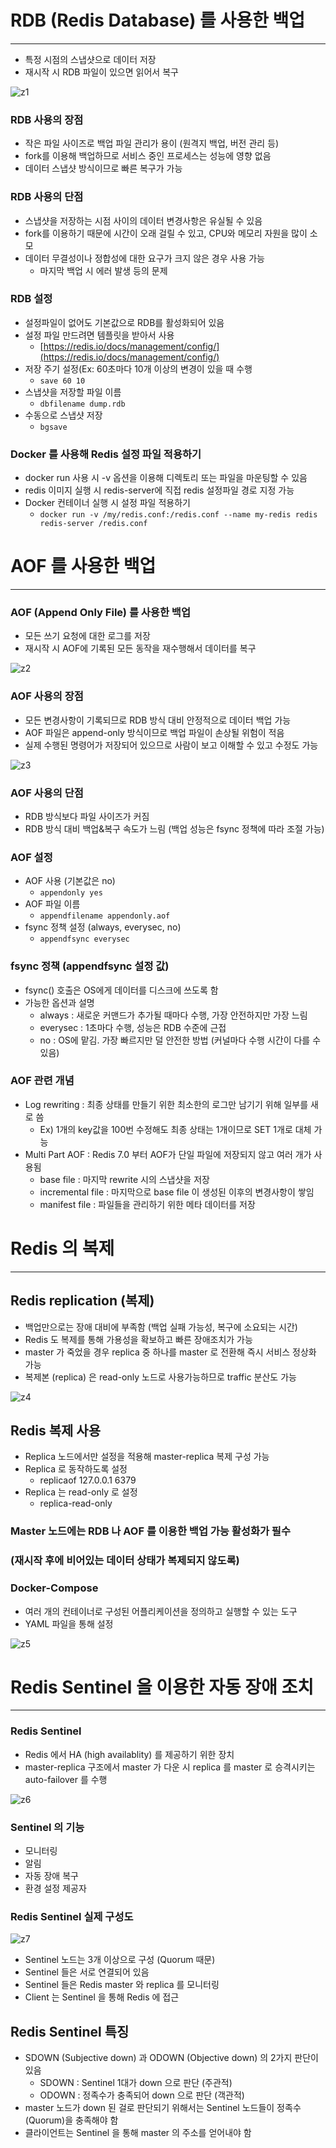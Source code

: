 # RDB (Redis Database) 를 사용한 백업

---

- 특정 시점의 스냅샷으로 데이터 저장
- 재시작 시 RDB 파일이 있으면 읽어서 복구

![z1](https://user-images.githubusercontent.com/41246605/218302485-e25f697d-9f39-46d8-9826-22279b2bcd26.png)


### RDB 사용의 장점

- 작은 파일 사이즈로 백업 파일 관리가 용이 (원격지 백업, 버전 관리 등)
- fork를 이용해 백업하므로 서비스 중인 프로세스는 성능에 영향 없음
- 데이터 스냅샷 방식이므로 빠른 복구가 가능


### RDB 사용의 단점

- 스냅샷을 저장하는 시점 사이의 데이터 변경사항은 유실될 수 있음
- fork를 이용하기 때문에 시간이 오래 걸릴 수 있고, CPU와 메모리 자원을 많이 소모
- 데이터 무결성이나 정합성에 대한 요구가 크지 않은 경우 사용 가능
    - 마지막 백업 시 에러 발생 등의 문제


### RDB 설정

- 설정파일이 없어도 기본값으로 RDB를 활성화되어 있음
- 설정 파일 만드려면 템플릿을 받아서 사용
    - [https://redis.io/docs/management/config/](https://redis.io/docs/management/config/)
- 저장 주기 설정(Ex: 60초마다 10개 이상의 변경이 있을 때 수행
    - `save 60 10`
- 스냅샷을 저장할 파일 이름
    - `dbfilename dump.rdb`
- 수동으로 스냅샷 저장
    - `bgsave`


### Docker 를 사용해 Redis 설정 파일 적용하기

- docker run 사용 시 -v 옵션을 이용해 디렉토리 또는 파일을 마운팅할 수 있음
- redis 이미지 실행 시 redis-server에 직접 redis 설정파일 경로 지정 가능
- Docker 컨테이너 실행 시 설정 파일 적용하기
    - `docker run -v /my/redis.conf:/redis.conf --name my-redis redis redis-server /redis.conf`



# AOF 를 사용한 백업

---

### AOF (Append Only File) 를 사용한 백업

- 모든 쓰기 요청에 대한 로그를 저장
- 재시작 시 AOF에 기록된 모든 동작을 재수행해서 데이터를 복구


![z2](https://user-images.githubusercontent.com/41246605/218302492-3c14b424-138f-43f5-ab49-05b8e2b07b06.png)


### AOF 사용의 장점

- 모든 변경사항이 기록되므로 RDB 방식 대비 안정적으로 데이터 백업 가능
- AOF 파일은 append-only 방식이므로 백업 파일이 손상될 위험이 적음
- 실제 수행된 명령어가 저장되어 있으므로 사람이 보고 이해할 수 있고 수정도 가능


![z3](https://user-images.githubusercontent.com/41246605/218302496-9fc4f826-8e90-4b55-b530-1722b783d6ee.png)


### AOF 사용의 단점

- RDB 방식보다 파일 사이즈가 커짐
- RDB 방식 대비 백업&복구 속도가 느림 (백업 성능은 fsync 정책에 따라 조절 가능)

### AOF 설정

- AOF 사용 (기본값은 no)
    - `appendonly yes`
- AOF 파일 이름
    - `appendfilename appendonly.aof`
- fsync 정책 설정 (always, everysec, no)
    - `appendfsync everysec`

### fsync 정책 (appendfsync 설정 값)

- fsync() 호출은 OS에게 데이터를 디스크에 쓰도록 함
- 가능한 옵션과 설명
    - always : 새로운 커맨드가 추가될 때마다 수행, 가장 안전하지만 가장 느림
    - everysec : 1초마다 수행, 성능은 RDB 수준에 근접
    - no : OS에 맡김. 가장 빠르지만 덜 안전한 방법 (커널마다 수행 시간이 다를 수 있음)

### AOF 관련 개념

- Log rewriting : 최종 상태를 만들기 위한 최소한의 로그만 남기기 위해 일부를 새로 씀
    - Ex) 1개의 key값을 100번 수정해도 최종 상태는 1개이므로 SET 1개로 대체 가능
- Multi Part AOF : Redis 7.0 부터 AOF가 단일 파일에 저장되지 않고 여러 개가 사용됨
    - base file : 마지막 rewrite 시의 스냅샷을 저장
    - incremental file : 마지막으로 base file 이 생성된 이후의 변경사항이 쌓임
    - manifest file : 파일들을 관리하기 위한 메타 데이터를 저장

# Redis 의 복제

---

## Redis replication (복제)

- 백업만으로는 장애 대비에 부족함 (백업 실패 가능성, 복구에 소요되는 시간)
- Redis 도 복제를 통해 가용성을 확보하고 빠른 장애조치가 가능
- master 가 죽었을 경우 replica 중 하나를 master 로 전환해 즉시 서비스 정상화 가능
- 복제본 (replica) 은 read-only 노드로 사용가능하므로 traffic 분산도 가능


![z4](https://user-images.githubusercontent.com/41246605/218302502-e2c6066b-0c6f-4c91-aa56-65a09fb0dd0b.png)


## Redis 복제 사용

- Replica 노드에서만 설정을 적용해 master-replica 복제 구성 가능
- Replica 로 동작하도록 설정
    - replicaof 127.0.0.1 6379
- Replica 는 read-only 로 설정
    - replica-read-only

### Master 노드에는 RDB 나 AOF 를 이용한 백업 가능 활성화가 필수

### (재시작 후에 비어있는 데이터 상태가 복제되지 않도록)

### Docker-Compose

- 여러 개의 컨테이너로 구성된 어플리케이션을 정의하고 실행할 수 있는 도구
- YAML 파일을 통해 설정

![z5](https://user-images.githubusercontent.com/41246605/218302506-d91e99b9-99ed-4bf0-a930-0c22f7ef7095.png)


# Redis Sentinel 을 이용한 자동 장애 조치

---

### Redis Sentinel

- Redis 에서 HA (high availablity) 를 제공하기 위한 장치
- master-replica 구조에서 master 가 다운 시 replica 를 master 로 승격시키는 auto-failover 를 수행


![z6](https://user-images.githubusercontent.com/41246605/218302509-2148c8d1-410c-4ead-8daa-ce59a00722b5.png)


### Sentinel 의 기능

- 모니터링
- 알림
- 자동 장애 복구
- 환경 설정 제공자

### Redis Sentinel 실제 구성도

![z7](https://user-images.githubusercontent.com/41246605/218302512-9926a8aa-ff4e-4090-afcc-a26a144c6b89.png)


- Sentinel 노드는 3개 이상으로 구성 (Quorum 때문)
- Sentinel 들은 서로 연결되어 있음
- Sentinel 들은 Redis master 와 replica 를 모니터링
- Client 는 Sentinel 을 통해 Redis 에 접근

## Redis Sentinel 특징

- SDOWN (Subjective down) 과 ODOWN (Objective down) 의 2가지 판단이 있음
    - SDOWN : Sentinel 1대가 down 으로 판단 (주관적)
    - ODOWN : 정족수가 충족되어 down 으로 판단 (객관적)
- master 노드가 down 된 걸로 판단되기 위해서는 Sentinel 노드들이 정족수(Quorum)을 충족해야 함
- 클라이언트는 Sentinel 을 통해 master 의 주소를 얻어내야 함



